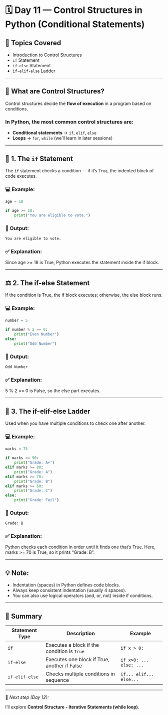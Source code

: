 # 🗓️ Day 11 — Control Structures in Python (Conditional Statements)

## 🎯 Topics Covered
- Introduction to Control Structures  
- `if` Statement  
- `if-else` Statement  
- `if-elif-else` Ladder  

---

## 🧠 What are Control Structures?

Control structures decide the **flow of execution** in a program based on conditions.

### In Python, the most common control structures are:

- **Conditional statements** → `if`, `elif`, `else`
- **Loops** → `for`, `while` (we’ll learn in later sessions)

---

## 🧩 1. The `if` Statement

The `if` statement checks a condition — if it’s `True`, the indented block of code executes.

### 💻 Example:
```python
age = 18

if age >= 18:
    print("You are eligible to vote.")
```

### 🧠 Output:
```python
You are eligible to vote.
```

### ✅ Explanation:

Since age >= 18 is True, Python executes the statement inside the if block.

---

## ⚖️ 2. The if-else Statement

If the condition is True, the if block executes; otherwise, the else block runs.

### 💻 Example:
```python
number = 5

if number % 2 == 0:
    print("Even Number")
else:
    print("Odd Number")
```

### 🧠 Output:
```python
Odd Number
```

### ✅ Explanation:

5 % 2 == 0 is False, so the else part executes.

---

## 🔁 3. The if-elif-else Ladder

Used when you have multiple conditions to check one after another.

### 💻 Example:

```python
marks = 75

if marks >= 90:
    print("Grade: A+")
elif marks >= 80:
    print("Grade: A")
elif marks >= 70:
    print("Grade: B")
elif marks >= 60:
    print("Grade: C")
else:
    print("Grade: Fail")
```

### 🧠 Output:

```python
Grade: B
```

### ✅ Explanation:

Python checks each condition in order until it finds one that’s True.
Here, marks >= 70 is True, so it prints “Grade: B”.

---

## 💡 Note:

- Indentation (spaces) in Python defines code blocks.
- Always keep consistent indentation (usually 4 spaces).
- You can also use logical operators (and, or, not) inside if conditions.

---

## 🧠 Summary

| Statement Type | Description                                  | Example                 |
| -------------- | -------------------------------------------- | ----------------------- |
| `if`           | Executes a block if the condition is `True`  | `if x > 0:`             |
| `if-else`      | Executes one block if True, another if False | `if x>0: ... else: ...` |
| `if-elif-else` | Checks multiple conditions in sequence       | `if... elif... else...` |

---

📘 *Next step (Day 12):*  

I’ll explore **Control Structure - Iterative Statements (while loop)**.